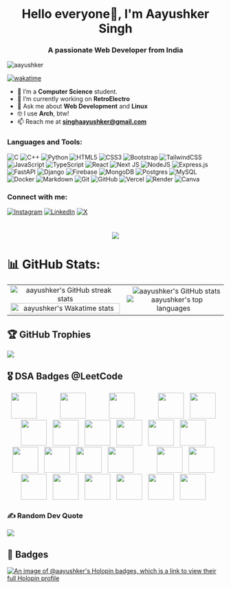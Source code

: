 <h1 align="center">Hello everyone👋, I'm Aayushker Singh</h1>
<h3 align="center">A passionate <strong>Web Developer</strong> from India</h3>

<p align="left"> <img src="https://komarev.com/ghpvc/?username=aayushker&label=Profile%20views&color=0e75b6&style=flat" alt="aayushker" /> </p>
<!-- <img align="right" src="https://github.com/aayushker/aayushker/assets/134710667/9612c2dc-0b10-4605-add9-37f51044adfc" alt="aayushker" width="50%"/> -->

[![wakatime](https://wakatime.com/badge/user/018dccea-572d-4bff-b35f-74753ebb999c.svg)](https://wakatime.com/@018dccea-572d-4bff-b35f-74753ebb999c)
<!-- <p align="left"> <a href="https://twitter.com/aayushker" target="blank"><img src="https://img.shields.io/twitter/follow/aayushker?logo=twitter&style=for-the-badge" alt="aayushker" /></a> </p> -->

- 🌱 I’m a **Computer Science** student.
- 🔭 I’m currently working on **RetroElectro**
- 💬 Ask me about **Web Development** and **Linux**
- 🤓 I use **Arch**, btw!
- 📫 Reach me at **singhaayushker@gmail.com**
<!-- - ⚡ I'm currently learning **Django** and **Next.js**. -->

<h3 align="left">Languages and Tools:</h3>
<div align="left">
  
![C](https://img.shields.io/badge/c-%2300599C.svg?style=for-the-badge&logo=c&logoColor=white) 
![C++](https://img.shields.io/badge/c++-%2300599C.svg?style=for-the-badge&logo=c%2B%2B&logoColor=white) 
![Python](https://img.shields.io/badge/python-3670A0?style=for-the-badge&logo=python&logoColor=ffdd54) 
![HTML5](https://img.shields.io/badge/html5-%23E34F26.svg?style=for-the-badge&logo=html5&logoColor=white) 
![CSS3](https://img.shields.io/badge/css3-%231572B6.svg?style=for-the-badge&logo=css3&logoColor=white) 
![Bootstrap](https://img.shields.io/badge/bootstrap-%238511FA.svg?style=for-the-badge&logo=bootstrap&logoColor=white) 
![TailwindCSS](https://img.shields.io/badge/tailwindcss-%2338B2AC.svg?style=for-the-badge&logo=tailwind-css&logoColor=white) 
![JavaScript](https://img.shields.io/badge/javascript-%23323330.svg?style=for-the-badge&logo=javascript&logoColor=%23F7DF1E) 
![TypeScript](https://img.shields.io/badge/typescript-%23007ACC.svg?style=for-the-badge&logo=typescript&logoColor=white) 
![React](https://img.shields.io/badge/react-%2320232a.svg?style=for-the-badge&logo=react&logoColor=%2361DAFB) 
![Next JS](https://img.shields.io/badge/Next-black?style=for-the-badge&logo=next.js&logoColor=white) 
![NodeJS](https://img.shields.io/badge/node.js-6DA55F?style=for-the-badge&logo=node.js&logoColor=white) 
![Express.js](https://img.shields.io/badge/express.js-%23404d59.svg?style=for-the-badge&logo=express&logoColor=%2361DAFB) 
![FastAPI](https://img.shields.io/badge/FastAPI-005571?style=for-the-badge&logo=fastapi)
![Django](https://img.shields.io/badge/django-%23092E20.svg?style=for-the-badge&logo=django&logoColor=white) 
![Firebase](https://img.shields.io/badge/firebase-a08021?style=for-the-badge&logo=firebase&logoColor=ffcd34) 
![MongoDB](https://img.shields.io/badge/MongoDB-%234ea94b.svg?style=for-the-badge&logo=mongodb&logoColor=white) 
![Postgres](https://img.shields.io/badge/postgres-%23316192.svg?style=for-the-badge&logo=postgresql&logoColor=white) 
![MySQL](https://img.shields.io/badge/mysql-4479A1.svg?style=for-the-badge&logo=mysql&logoColor=white) 
![Docker](https://img.shields.io/badge/docker-%230db7ed.svg?style=for-the-badge&logo=docker&logoColor=white)
![Markdown](https://img.shields.io/badge/markdown-%23000000.svg?style=for-the-badge&logo=markdown&logoColor=white) 
![Git](https://img.shields.io/badge/git-%23F05033.svg?style=for-the-badge&logo=git&logoColor=white) 
![GitHub](https://img.shields.io/badge/github-%23121011.svg?style=for-the-badge&logo=github&logoColor=white) 
![Vercel](https://img.shields.io/badge/vercel-%23000000.svg?style=for-the-badge&logo=vercel&logoColor=white) 
![Render](https://img.shields.io/badge/Render-%46E3B7.svg?style=for-the-badge&logo=render&logoColor=white) 
![Canva](https://img.shields.io/badge/Canva-%2300C4CC.svg?style=for-the-badge&logo=Canva&logoColor=white) 

</div>

<h3 align="left">Connect with me:</h3>
<p align="left">
  
[![Instagram](https://img.shields.io/badge/Instagram-%23E4405F.svg?logo=Instagram&logoColor=white)](https://instagram.com/https://www.instagram.com/aayushkers/) [![LinkedIn](https://img.shields.io/badge/LinkedIn-%230077B5.svg?logo=linkedin&logoColor=white)](https://linkedin.com/in/https://www.linkedin.com/in/aayushker) [![X](https://img.shields.io/badge/X-black.svg?logo=X&logoColor=white)](https://x.com/https://twitter.com/aayushker) 

<!-- <a href="https://www.facebook.com/aayushker/" target="blank"><img align="center" src="https://raw.githubusercontent.com/rahuldkjain/github-profile-readme-generator/master/src/images/icons/Social/facebook.svg" alt="https://www.facebook.com/aayushker/" height="30" width="40" /></a> -->
<!-- <a href="https://www.youtube.com/@aayushker" target="blank"><img align="center" src="https://raw.githubusercontent.com/rahuldkjain/github-profile-readme-generator/master/src/images/icons/Social/youtube.svg" alt="aayushker singh" height="30" width="40" /></a>
<a href="https://www.codechef.com/users/aayushkers" target="blank"><img align="center" src="https://cdn.jsdelivr.net/npm/simple-icons@3.1.0/icons/codechef.svg" alt="aayushker" height="30" width="40" /></a>
<a href="https://www.hackerrank.com/profile/CSEAI22A_0006" target="blank"><img align="center" src="https://raw.githubusercontent.com/rahuldkjain/github-profile-readme-generator/master/src/images/icons/Social/hackerrank.svg" alt="@aayushker" height="30" width="40" /></a>
<a href="https://www.leetcode.com/aayushker" target="blank"><img align="center" src="https://raw.githubusercontent.com/rahuldkjain/github-profile-readme-generator/master/src/images/icons/Social/leet-code.svg" alt="aayushker" height="30" width="40" /></a> -->

</p>

###
<h1 align="center">
  <a href="https://git.io/typing-svg">
    <img src="https://readme-typing-svg.herokuapp.com/?lines=console.log(%22Hello&nbsp;World!%22);print(%22Hello&nbsp;World!%22);printf(%22Hello&nbsp;World!%22);fmt.Println(%22Hello&nbsp;World!%22);println!(%22Hello&nbsp:World!%22);cout%20%3C%3C%20%22Hello&nbsp:World!%22&center=true&size=18&width=550">
  </a>
</h1>

<!--
# 📊 GitHub Stats:
<div align='left'>
![](https://github-readme-streak-stats.herokuapp.com/?user=aayushker&theme=radical&hide_border=false)<br/>
![](https://github-readme-stats.vercel.app/api?username=aayushker&theme=radical&hide_border=false&include_all_commits=false&count_private=false)<br>
![](https://github-readme-stats.vercel.app/api/top-langs/?username=aayushker&theme=radical&hide_border=false&include_all_commits=false&count_private=false&layout=compact)<br>
</div>
--> 

# 📊 GitHub Stats:
<table style="border: none; border-collapse: collapse; border-spacing: 0;">
  <tr>
    <td align="left" style="border: none;">
      <div align="center">
        <img src="https://github-readme-streak-stats.herokuapp.com/?user=aayushker&theme=radical&hide_border=true" alt="aayushker's GitHub streak stats"/><br/>      
        <a href="https://wakatime.com/@aayushker">
        <img src="https://github-readme-stats.vercel.app/api/wakatime?username=aayushker&theme=gotham&hide_border=true&layout=compact&hide_title=true&langs_count=8&range=all_time" alt="aayushker's Wakatime stats" width="100%"/>
      </a>
      </div>
    </td>
    <td align="right" style="border: none;">
 <img src="https://github-readme-stats.vercel.app/api?username=aayushker&theme=radical&hide_border=true&include_all_commits=false&count_private=false" alt="aayushker's GitHub stats"/><br/>
      <div align="center">
        <img src="https://github-readme-stats.vercel.app/api/top-langs/?username=aayushker&theme=radical&hide_border=true&include_all_commits=false&count_private=false&layout=compact" alt="aayushker's top languages"/>
      </div>
    </td>
  </tr>
</table>


## 🏆 GitHub Trophies
![](https://github-profile-trophy.vercel.app/?username=aayushker&theme=dracula&no-frame=false&no-bg=false&margin-w=4)


## 🎖️ DSA Badges @LeetCode
<p align="center">
    <img src="https://assets.leetcode.com/static_assets/marketing/500_new.gif" width="60px" style="margin-right: 50px;">
    <img src="https://assets.leetcode.com/static_assets/marketing/365_new.gif" width="60px" style="margin-right: 50px;">
    <img src="https://assets.leetcode.com/static_assets/marketing/2024.gif" width="60px" style="margin-right: 50px;">
    <img src="https://assets.leetcode.com/static_assets/others/200.gif" width="60px" style="margin-right: 10px;">
    <img src="https://assets.leetcode.com/static_assets/others/25100.gif" width="60px" style="margin-right: 10px;">
    <img src="https://assets.leetcode.com/static_assets/others/2550.gif" width="60px" style="margin-right: 10px;">
    <img src="https://assets.leetcode.com/static_assets/marketing/2024-200.gif" width="60px" style="margin-right: 10px;">
    <img src="https://assets.leetcode.com/static_assets/marketing/2024-100.gif" width="60px" style="margin-right: 10px;">
    <img src="https://assets.leetcode.com/static_assets/marketing/2024-50.gif" width="60px" style="margin-right: 10px;">
    <img src="https://assets.leetcode.com/static_assets/marketing/202503.gif" width="60px" style="margin-right: 10px;">
    <img src="https://assets.leetcode.com/static_assets/marketing/202502.gif" width="60px" style="margin-right: 10px;">
    <img src="https://assets.leetcode.com/static_assets/marketing/202501.gif" width="60px" style="margin-right: 10px;">
    <img src="https://leetcode.com/static/images/badges/2024/gif/2024-12.gif" width="60px" style="margin-right: 10px;">
    <img src="https://leetcode.com/static/images/badges/2024/gif/2024-11.gif" width="60px" style="margin-right: 10px;">
    <img src="https://leetcode.com/static/images/badges/2024/gif/2024-10.gif" width="60px" style="margin-right: 50px;">
    <img src="https://leetcode.com/static/images/badges/2024/gif/2024-09.gif" width="60px" style="margin-right: 10px;">
    <img src="https://leetcode.com/static/images/badges/2024/gif/2024-08.gif" width="60px" style="margin-right: 10px;">
    <img src="https://leetcode.com/static/images/badges/2024/gif/2024-07.gif" width="60px" style="margin-right: 10px;">
    <img src="https://leetcode.com/static/images/badges/2024/gif/2024-06.gif" width="60px" style="margin-right: 10px;">
    <img src="https://leetcode.com/static/images/badges/2024/gif/2024-05.gif" width="60px" style="margin-right: 10px;">
    <img src="https://leetcode.com/static/images/badges/2024/gif/2024-04.gif" width="60px" style="margin-right: 10px;">
    <img src="https://leetcode.com/static/images/badges/2024/gif/2024-03.gif" width="60px" style="margin-right: 10px;">
    <img src="https://leetcode.com/static/images/badges/2024/gif/2024-02.gif" width="60px" style="margin-right: 10px;">
</p>

### ✍️ Random Dev Quote
![](https://quotes-github-readme.vercel.app/api?type=horizontal&theme=radical)

## 🏅 Badges
[![An image of @aayushker's Holopin badges, which is a link to view their full Holopin profile](https://holopin.me/aayushker)](https://holopin.io/@aayushker)
